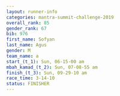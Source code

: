 ```yaml
---
layout: runner-info 
categories: mantra-summit-challenge-2019 
overall_rank: 85
gender_rank: 67
bib: 976
first_name: Sofyan
last_name: Agus
gender: M
team_name: a
start_(t_1): Sun, 06-15-00 am
mbah_kamad_(t_2): Sun, 07-08-55 am
finish_(t_3): Sun, 09-29-10 am
race_time: 3-14-10
status: FINISHER
---
```

